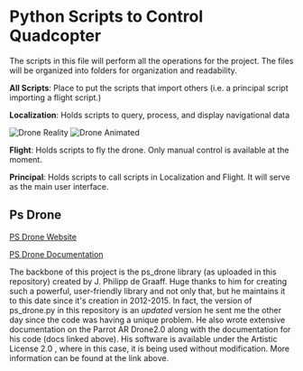 # Python Scripts to Control Quadcopter
The scripts in this file will perform all the operations for the project. The files will be organized into folders for organization and readability.

**All Scripts**:
Place to put the scripts that import others (i.e. a principal script importing a flight script.)

**Localization**:
Holds scripts to query, process, and display navigational data

![Drone Reality](https://github.com/cgreen18/Auburn-REU-on-UAVs/blob/master/Python/20190618_175119.gif)
![Drone Animated](https://github.com/cgreen18/Auburn-REU-on-UAVs/blob/master/Python/drone_animated_2.gif)

**Flight**:
Holds scripts to fly the drone. Only manual control is available at the moment.

**Principal**:
Holds scripts to call scripts in Localization and Flight. It will serve as the main user interface.

## Ps Drone
[PS Drone Website](http://www.playsheep.de/drone/index.html)

[PS Drone Documentation](https://sourceforge.net/projects/ps-drone/files/PS-Drone-Documentation.pdf/download)

The backbone of this project is the ps_drone library (as uploaded in this repository) created by J. Philipp de Graaff. Huge thanks to him for creating such a powerful, user-friendly library and not only that, but he maintains it to this date since it's creation in 2012-2015. In fact, the version of ps_drone.py in this repository is an *updated* version he sent me the other day since the code was having a unique problem. He also wrote extensive documentation on the Parrot AR Drone2.0 along with the documentation for his code (docs linked above). His software is available under the Artistic License 2.0 , where in this case, it is being used without modification. More information can be found at the link above.
